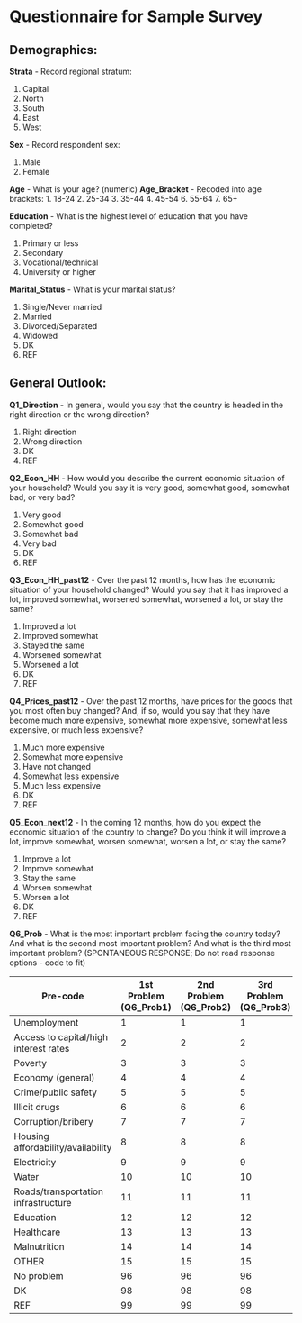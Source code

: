 # Questionnaire for Sample Survey

## Demographics:
**Strata** - Record regional stratum:
  1. Capital
  2. North
  3. South
  4. East
  5. West

**Sex** - Record respondent sex:
  1. Male
  2. Female

**Age** - What is your age? (numeric)
  **Age_Bracket** - Recoded into age brackets:
    1. 18-24
    2. 25-34
    3. 35-44
    4. 45-54
    6. 55-64
    7. 65+

**Education** - What is the highest level of education that you have completed?
  1. Primary or less
  2. Secondary
  3. Vocational/technical
  4. University or higher

**Marital_Status** - What is your marital status?
  1. Single/Never married
  2. Married
  3. Divorced/Separated
  4. Widowed
  98. DK
  99. REF

## General Outlook:
**Q1_Direction** - In general, would you say that the country is headed in the right direction or the wrong direction?
  1. Right direction
  2. Wrong direction
  98. DK
  99. REF

**Q2_Econ_HH** - How would you describe the current economic situation of your household? Would you say it is very good, somewhat good, somewhat bad, or very bad?
  1. Very good
  2. Somewhat good
  3. Somewhat bad
  4. Very bad
  98. DK
  99. REF

**Q3_Econ_HH_past12** - Over the past 12 months, how has the economic situation of your household changed? Would you say that it has improved a lot, improved somewhat, worsened somewhat, worsened a lot, or stay the same?
  1. Improved a lot
  2. Improved somewhat
  3. Stayed the same
  4. Worsened somewhat
  5. Worsened a lot
  98. DK
  99. REF

**Q4_Prices_past12** - Over the past 12 months, have prices for the goods that you most often buy changed? And, if so, would you say that they have become much more expensive, somewhat more expensive, somewhat less expensive, or much less expensive?
  1. Much more expensive
  2. Somewhat more expensive
  3. Have not changed
  4. Somewhat less expensive
  5. Much less expensive
  98. DK
  99. REF

**Q5_Econ_next12** - In the coming 12 months, how do you expect the economic situation of the country to change? Do you think it will improve a lot, improve somewhat, worsen somewhat, worsen a lot, or stay the same?
  1. Improve a lot
  2. Improve somewhat
  3. Stay the same
  4. Worsen somewhat
  5. Worsen a lot
  98. DK
  99. REF

**Q6_Prob** - What is the most important problem facing the country today? And what is the second most important problem? And what is the third most important problem?
  (SPONTANEOUS RESPONSE; Do not read response options - code to fit)

| Pre-code | 1st Problem (Q6_Prob1) | 2nd Problem (Q6_Prob2) | 3rd Problem (Q6_Prob3) |
| ---- | ----------- | ----------- | ----------- |
| Unemployment | 1 | 1 | 1 |
| Access to capital/high interest rates | 2 | 2 | 2 |
| Poverty | 3 | 3 | 3 |
| Economy (general) | 4 | 4 | 4 |
| Crime/public safety | 5 | 5 | 5 |
| Illicit drugs | 6 | 6 | 6 |
| Corruption/bribery | 7 | 7 | 7 |
| Housing affordability/availability | 8 | 8 | 8 |
| Electricity | 9 | 9 | 9 |
| Water | 10 | 10 | 10 |
| Roads/transportation infrastructure | 11 | 11 | 11 |
| Education | 12 | 12 | 12 |
| Healthcare | 13 | 13 | 13 |
| Malnutrition | 14 | 14 | 14 |
| OTHER | 15 | 15 | 15 |
| No problem | 96 | 96 | 96 |
| DK | 98 | 98 | 98 |
| REF | 99 | 99 | 99 |

 




